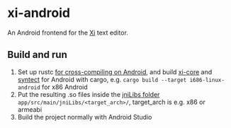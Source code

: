 xi-android
==========

An Android frontend for the [Xi] text editor.

Build and run
-------------

1. Set up rustc [for cross-compiling on Android], and build [xi-core][Xi] and [syntect] for Android with cargo, e.g. `cargo build --target i686-linux-android` for x86 Android
2. Put the resulting .so files inside the [jniLibs folder] `app/src/main/jniLibs/<target_arch>/`, target_arch is e.g. x86 or armeabi
3. Build the project normally with Android Studio

[Xi]: https://github.com/google/xi-editor
[for cross-compiling on Android]: https://blog.rust-lang.org/2016/05/13/rustup.html#example-running-rust-on-android
[jniLibs folder]: https://stackoverflow.com/questions/37116921/android-studio-include-and-consume-so-library
[syntect]: https://github.com/trishume/syntect
